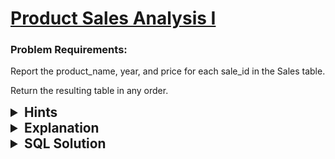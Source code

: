 # [Product Sales Analysis I](https://leetcode.com/problems/product-sales-analysis-i/description/?envType=study-plan-v2&envId=top-sql-50)

### Problem Requirements:

Report the product_name, year, and price for each sale_id in the Sales table.

Return the resulting table in any order.

<details>
<summary style="font-size:1.3rem;"> <strong>Hints</strong> </summary> 

<details>
      <summary>Hint#1</summary>
      <p>Use Inner Join</p>
</details>

<details>
      <summary>Hint#2</summary>
      <p>Join the two tables on product_id</p>
</details>

</details>

<details>
<summary style="font-size:1.3rem;"> <strong>Explanation</strong> </summary>


We want to form a new table that contains the product_name, year, and price for each sale_id in the Sales table. We can do this by joining the Sales table with the Product table on the product_id column. This will give us a new table that contains the product_name, year, and price for each sale_id in the Sales table.

</details>

<details>
<summary style="font-size:1.3rem"><strong> SQL Solution</strong> </summary> 

```sql
SELECT Product.product_name, Sales.year, Sales.price
FROM Sales INNER JOIN Product ON Product.product_id = Sales.product_id;
```

</details>
